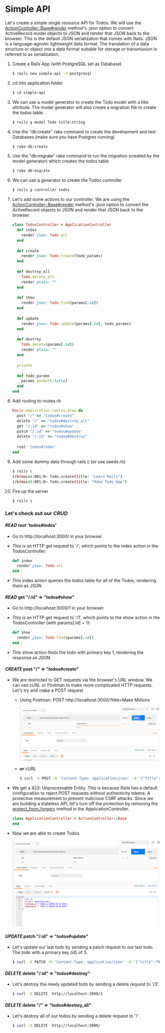 # Simple API

Let's create a simple single resource API for Todos. We will use the [ActionController::Base#render](http://guides.rubyonrails.org/layouts_and_rendering.html#using-render) method's :json option to convert ActiveRecord model objects to JSON and render that JSON back to the browser. This is the default JSON serialization that comes with Rails. JSON is a language-agnotic lightweight data format. The translation of a data structure or object into a data format suitable for storage or transmission is referred to as serialization.

1. Create a Rails App (with PostgreSQL set as Database)

    ```bash
    $ rails new simple-api -d postgresql
    ```
2. cd into application folder

    ```bash
    $ cd simple-api
    ```
3. We can use a model generator to create the Todo model with a title attribute. The model generator will also create a migration file to create the todos table.

    ```bash
    $ rails g model Todo title:string
    ```
4. Use the "db:create" rake command to create the development and test Databases (make sure you have Postgres running)

    ```bash
    $ rake db:create
    ```
5. Use the "db:migrate" rake command to run the migration (created by the model generator) which creates the todos table

    ```bash
    $ rake db:migrate
    ```
6. We can use a generator to create the Todos controller

    ```bash
    $ rails g controller todos
    ```
7. Let's add some actions to our controller. We are using the [ActionController::Base#render](http://guides.rubyonrails.org/layouts_and_rendering.html#using-render) method's :json option to convert the ActiveRecord objects to JSON and render that JSON back to the browser.

    ```ruby
    class TodosController < ApplicationController
      def index
        render json: Todo.all
      end

      def create
        render json: Todo.create(todo_params)
      end

      def destroy_all
        Todo.delete_all
        render plain: ""
      end

      def show
        render json: Todo.find(params[:id])
      end

      def update
        render json: Todo.update(params[:id], todo_params)
      end

      def destroy
        Todo.delete(params[:id])
        render plain: ""
      end

      private

      def todo_params
        params.permit(:title)
      end
    end
    ```
8. Add routing to routes.rb

    ```ruby
    Rails.application.routes.draw do
      post "/" => "todos#create"
      delete "/" => "todos#destroy_all"
      get "/:id" => "todos#show"
      patch "/:id" => "todos#update"
      delete "/:id" => "todos#destroy"

      root 'todos#index'
    end
    ```
9. Add some dummy data through rails c (or use seeds.rb)

    ```bash
    $ rails c
    irb(main):001:0> Todo.create(title: "Learn Rails")
    irb(main):001:0> Todo.create(title: "Make Todo App")
    ```
10. Fire up the server

    ```bash
    $ rails s
    ```

### Let's check out our ***CRUD***

#### ***READ*** root 'todos#index'

* Go to http://localhost:3000/ in your browser.
* This is an HTTP get request to '/', which points to the index action in the TodosController:

    ```ruby
    def index
      render json: Todo.all
    end
    ```
* This index action queries the todos table for all of the Todos, rendering them as JSON

#### ***READ*** get "/:id" => "todos#show"

* Go to http://localhost:3000/1 in your browser.
* This is an HTTP get request to '/1', which points to the show action in the TodosController (with params[:id] = 1):

    ```ruby
    def show
      render json: Todo.find(params[:id])
    end
    ```
* This show action finds the todo with primary key 1, rendering the response as JSON

#### ***CREATE*** post "/" => "todos#create"

* We are restricted to GET requests via the browser's URL window. We can use cURL or Postman to make more complicated HTTP requests. Let's try and make a POST request
  * Using Postman: POST http://localhost:3000/?title=Make Millions

      ![alt text]( postman.png "POSTMAN")
  * ***or*** cURL

      ```bash
      $ curl -X POST -H 'Content-Type: application/json' -d '{"title":"Make Millions"}' http://localhost:3000
      ```
* We get a 422: Unprocessable Entity. This is because Rails has a default configuration to reject POST requests without authenticity tokens. A protective measurement to prevent malicious CSRF attacks. Since we are building a stateless API, let's turn off the protection by removing the [protect_from_forgery](http://api.rubyonrails.org/classes/ActionController/RequestForgeryProtection.html) method in the ApplicationController.

    ```ruby
    class ApplicationController < ActionController::Base
    end
    ```
* Now we are able to create Todos

  ![alt text]( postman2.png "POSTMAN")

#### ***UPDATE*** patch "/:id" => "todos#update"

* Let's update our last todo by sending a patch request to our last todo. The todo with a primary key (id) of 3.

    ```bash
    $ curl -X PATCH -H 'Content-Type: application/json' -d '{"title":"Make myself proud"}' http://localhost:3000/3
    ```

#### ***DELETE*** delete "/:id" => "todos#destroy"

* Let's destroy the newly updated todo by sending a delete request to '/3'.

    ```bash
    $ curl -X DELETE  http://localhost:3000/3
    ```

#### ***DELETE*** delete "/" => "todos#destroy_all"

* Let's destroy all of our todos by sending a delete request to '/'.

    ```bash
    $ curl -X DELETE  http://localhost:3000/
    ```
